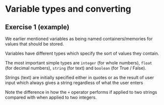 # Variable types and converting
## Exercise 1 (example)

We earlier mentioned variables as being named containers/memories for values that should be stored.

Variables have different types which specify the sort of values they contain.

The most important simple types are `integer` (for whole numbers), `float` (for decimal numbers), `string` (for text) and `boolean` (for True / False).

Strings (text) are initially specified either in quotes or as the result of user input which always gives a string regardless of what the user enters

Note the difference in how the `+` operator performs if applied to two strings compared with when applied to two integers.